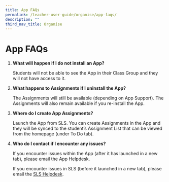 ```yaml
---
title: App FAQs
permalink: /teacher-user-guide/organise/app-faqs/
description: ""
third_nav_title: Organise
---
```

<h1>App FAQs</h1>

<ol>
  <li>
    <strong>What will happen if I do not install an App?</strong>
    <p>Students will not be able to see the App in their Class Group and they will not have access to it.</p>
  </li>
  <li>
    <strong>What happens to Assignments if I uninstall the App?</strong>
    <p>The Assignments will still be available (depending on App Support). The Assignments will also remain available if you re-install the App.</p>
  </li>
  <li>
    <strong>Where do I create App Assignments?</strong>
    <p>Launch the App from SLS. You can create Assignments in the App and they will be synced to the student’s Assignment List that can be viewed from the homepage (under To Do tab).</p>
  </li>
  <li>
    <strong>Who do I contact if I encounter any issues?</strong>
    <p>If you encounter issues within the App (after it has launched in a new tab), please email the App Helpdesk.</p>
    <p>If you encounter issues in SLS (before it launched in a new tab), please email the <a target="_blank" href="/login-troubleshooting/get-help/contact-sls-helpdesk/">SLS&nbsp;Helpdesk</a>.</p>
  </li>
</ol>